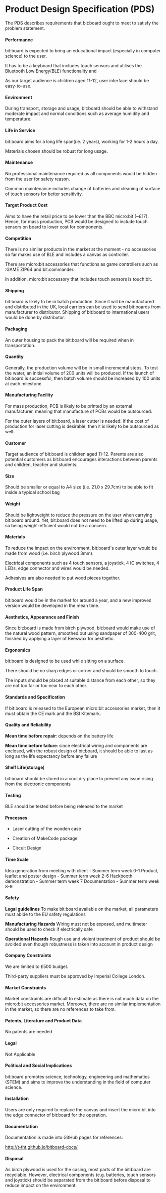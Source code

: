 # Product Design Specification (PDS)
The PDS describes requirements that bit:board ought to meet to satisfy the problem statement.

#### Performance
bit:board is expected to bring an educational impact (especially in computer science) to the user.

It has to be a keyboard that includes touch sensors and utilises the Bluetooth Low Energy(BLE) functionality and

As our target audience is children aged 11-12, user interface should be easy-to-use.

#### Environment
During transport, storage and usage, bit:board should be able to withstand moderate impact and  normal conditions such as average humidity and temperature.

#### Life in Service
bit:board aims for a long life span(i.e. 2 years), working for 1-2 hours a day.

Materials chosen should be robust for long usage.

#### Maintenance
No professional maintenance required as all components would be hidden from the user for safety reason.

Common maintenance includes change of batteries and cleaning of surface of touch sensors for better sensitivity.

#### Target Product Cost
Aims to have the retail price to be lower than the BBC micro:bit (~£17). Hence, for mass production, PCB would be designed to include touch sensors on board to lower cost for components.

#### Competition
There is no similar products in the market at the moment - no accessories so far makes use of BLE and includes a canvas as controller.

There are micro:bit accessories that functions as game controllers such as :GAME ZIP64 and bit:commander.

In addition, micro:bit accessory that includes touch sensors is touch:bit.

#### Shipping
bit:board is likely to be in batch production. Since it will be manufactured and distributed in the UK, local carriers can be used to send bit:boards from manufacturer to distributor. Shipping of bit:board to international users would be done by distributor.

#### Packaging
An outer housing to pack the bit:board will be required when in transportation.

#### Quantity
Generally, the production volume will be in small incremental steps. To test the water, an initial volume of 200 units will be produced. If the launch of bit:board is successful, then batch volume should be increased by 100 units at each milestone.

#### Manufacturing Facility
For mass production, PCB is likely to be printed by an external manufacturer, meaning that manufacture of PCBs would be outsourced.

For the outer layers of bit:board, a laser cutter is needed. If the cost of production for laser cutting is desirable, then it is likely to be outsourced as well.

#### Customer
Target audience of bit:board is children aged 11-12. Parents are also potential customers as bit:board encourages interactions between parents and children, teacher and students.

#### Size
Should be smaller or equal to A4 size (i.e. 21.0 x 29.7cm) to be able to fit inside a typical school bag

#### Weight
Should be lightweight to reduce the pressure on the user when carrying bit:board around. Yet, bit:board does not need to be lifted up during usage, so being weight-efficient would not be a concern.

#### Materials
To reduce the impact on the environment, bit:board's outer layer would be made from wood (i.e. birch plywood 3mm).

Electrical components such as 4 touch sensors, a joystick, 4 IC switches, 4 LEDs, edge connector and wires would be needed.

Adhesives are also needed to put wood pieces together.

#### Product Life Span
bit:board would be in the market for around a year, and a new improved version would be developed in the mean time.

#### Aesthetics, Appearance and Finish
Since bit:board is made from birch plywood, bit:board would make use of the natural wood pattern, smoothed out using sandpaper of 300-400 grit, finished by applying a layer of Beeswax for aesthetic.

#### Ergonomics
bit:board is designed to be used while sitting on a surface.

There should be no sharp edges or corner and should be smooth to touch.

The inputs should be placed at suitable distance from each other, so they are not too far or too near to each other.

#### Standards and Specification
If bit:board is released to the European micro:bit accessories market, then it must obtain the CE mark and the BSI Kitemark.

#### Quality and Reliability
**Mean time before repair**: depends on the battery life

**Mean time before failure**: since electrical wiring and components are enclosed, with the robust design of bit:board, it should be able to last as long as the life expectancy before any failure

#### Shelf Life(storage)
bit:board should be stored in a cool,dry place to prevent any issue rising from the electronic components

#### Testing
BLE should be tested before being released to the market

#### Processes
* Laser cutting of the wooden case

* Creation of MakeCode package

* Circuit Design

#### Time Scale
Idea generation from meeting with client - Summer term week 0-1
Product, leaflet and poster design - Summer term week 2-6
Hackbooth demonstration - Summer term week 7
Documentation - Summer term week 8-9

#### Safety
**Legal guidelines**
To make bit:board available on the market, all parameters must abide to the EU safety regulations

**Manufacturing Hazards**
Wiring must not be exposed, and multimeter should be used to check if electrically safe

**Operational Hazards**
Rough use and violent treatment of product should be avoided even though robustness is taken into account in product design

#### Company Constraints
We are limited to £500 budget.

Third-party suppliers must be approved by Imperial College London.

#### Market Constraints
Market constraints are difficult to estimate as there is not much data on the micro:bit accessories market. Moreover, there are no similar implementation in the market, so there are no references to take from.

#### Patents, Literature and Product Data
No patents are needed

#### Legal
Not Applicable

#### Political and Social Implications
bit:board promotes science, technology, engineering and mathematics (STEM) and aims to improve the understanding in the field of computer science.

#### Installation
Users are only required to replace the canvas and insert the micro:bit into the edge connector of bit:board for the operation.

#### Documentation
Documentation is made into GitHub pages for references:

http://t-tht.github.io/bitboard-docs/

#### Disposal
As birch plywood is used for the casing, most parts of the bit:board are recyclable. However, electrical components (e.g. batteries, touch sensors and joystick) should be separated from the bit:board before disposal to reduce impact on the environment.
